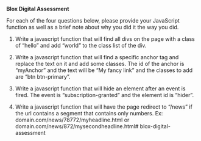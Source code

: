 **Blox Digital Assessment**

For each of the four questions below, please provide your JavaScript function as well as a brief note about why you did it the way you did.

1. Write a javascript function that will find all divs on the page with a class of “hello” and add “world” to the class list of the div.

2. Write a javascript function that will find a specific anchor tag and replace the text on it and add some classes. The id of the anchor is “myAnchor” and the text will be “My fancy link” and the classes to add are “btn btn-primary”.

3. Write a javascript function that will hide an element after an event is fired. The event is “subscription-granted” and the element id is “hider”.

4. Write a javascript function that will have the page redirect to “/news” if the url contains a segment that contains only numbers.
Ex: domain.com/news/78772/myheadline.html or
      domain.com/news/872/mysecondheadline.html# blox-digital-assessment
